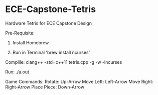 # ECE-Capstone-Tetris
Hardware Tetris for ECE Capstone Design

Pre-Requisite: 

1. Install Homebrew

2. Run in Terminal 'brew install ncurses'

Complile:  clang++ -std=c++11 tetris.cpp -g -w -lncurses

Run: ./a.out

Game Commands:
	Rotate: Up-Arrow
	Move Left: Left-Arrow
	Move Right: Right-Arrow
	Place Piece: Down-Arrow
